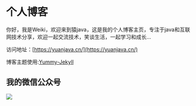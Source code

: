 # 个人博客

你好，我是Weiki，欢迎来到猿java，这是我的个人博客主页，专注于java和互联网技术分享，欢迎一起交流技术，笑谈生活，一起学习和成长...


访问地址：[https://yuanjava.cn/](https://yuanjava.cn/)


博客主题使用:[Yummy-Jekyll](https://github.com/DONGChuan/Yummy-Jekyll)


## 我的微信公众号

![](https://yuanjava.cn/assets/images/pub.jpg)
